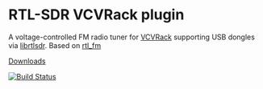 # RTL-SDR VCVRack plugin

A voltage-controlled FM radio tuner for [VCVRack](https://vcvrack.com) supporting USB dongles via [librtlsdr](https://osmocom.org/projects/sdr/wiki/rtl-sdr). Based on [rtl_fm](http://kmkeen.com/rtl-demod-guide/)

[Downloads](https://vcvrack.com/plugins.html#RTL_SDR)

[![Build Status](https://travis-ci.org/WIZARDISHUNGRY/vcvrack-rtlsdr.svg?branch=master)](https://travis-ci.org/WIZARDISHUNGRY/vcvrack-rtlsdr)
